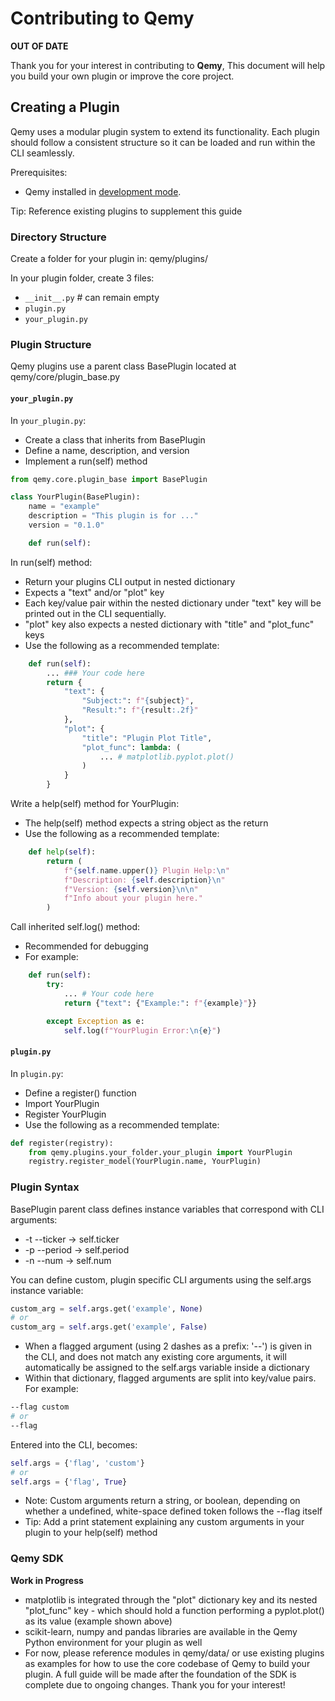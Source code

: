 # Contributing to Qemy

**OUT OF DATE**

Thank you for your interest in contributing to **Qemy**, This document will help you build your own plugin or improve the core project.

## Creating a Plugin 

Qemy uses a modular plugin system to extend its functionality. Each plugin should follow a consistent structure so it can be loaded and run within the CLI seamlessly.

Prerequisites:
- Qemy installed in [development mode](docs/dev_setup.md).

Tip: Reference existing plugins to supplement this guide

### Directory Structure

Create a folder for your plugin in: qemy/plugins/

In your plugin folder, create 3 files:
- `__init__.py` # can remain empty
- `plugin.py` 
- `your_plugin.py`

### Plugin Structure

Qemy plugins use a parent class BasePlugin located at qemy/core/plugin_base.py

#### `your_plugin.py`

In `your_plugin.py`:
- Create a class that inherits from BasePlugin
- Define a name, description, and version
- Implement a run(self) method

```python
from qemy.core.plugin_base import BasePlugin

class YourPlugin(BasePlugin):
    name = "example"
    description = "This plugin is for ..."
    version = "0.1.0"

    def run(self):
```

In run(self) method:
- Return your plugins CLI output in nested dictionary
- Expects a "text" and/or "plot" key
- Each key/value pair within the nested dictionary under "text" key will be printed out in the CLI sequentially.
- "plot" key also expects a nested dictionary with "title" and "plot_func" keys
- Use the following as a recommended template:

```python
    def run(self):
        ... ### Your code here
        return {
            "text": {
                "Subject:": f"{subject}",
                "Result:": f"{result:.2f}"
            },
            "plot": {
                "title": "Plugin Plot Title",
                "plot_func": lambda: (
                    ... # matplotlib.pyplot.plot()
                )
            }
        }
```

Write a help(self) method for YourPlugin:
- The help(self) method expects a string object as the return 
- Use the following as a recommended template:

```python
    def help(self):
        return (
            f"{self.name.upper()} Plugin Help:\n"
            f"Description: {self.description}\n"
            f"Version: {self.version}\n\n"
            f"Info about your plugin here."
        )
```

Call inherited self.log() method:
- Recommended for debugging
- For example:

```python
    def run(self):
        try:
            ... # Your code here
            return {"text": {"Example:": f"{example}"}}

        except Exception as e:
            self.log(f"YourPlugin Error:\n{e}")
```

#### `plugin.py`

In `plugin.py`: 
- Define a register() function
- Import YourPlugin
- Register YourPlugin
- Use the following as a recommended template:

```python
def register(registry):
    from qemy.plugins.your_folder.your_plugin import YourPlugin
    registry.register_model(YourPlugin.name, YourPlugin)
```

### Plugin Syntax

BasePlugin parent class defines instance variables that correspond with CLI arguments:
- -t --ticker -> self.ticker
- -p --period -> self.period
- -n --num    -> self.num

You can define custom, plugin specific CLI arguments using the self.args instance variable:

```python
custom_arg = self.args.get('example', None) 
# or 
custom_arg = self.args.get('example', False)
```

- When a flagged argument (using 2 dashes as a prefix: '--') is given in the CLI, and does not match any existing core arguments, it will automatically be assigned to the self.args variable inside a dictionary
- Within that dictionary, flagged arguments are split into key/value pairs. For example:

```bash
--flag custom
# or 
--flag
```

Entered into the CLI, becomes:

```python
self.args = {'flag', 'custom'}
# or
self.args = {'flag', True}
```

- Note: Custom arguments return a string, or boolean, depending on whether a undefined, white-space defined token follows the --flag itself
- Tip: Add a print statement explaining any custom arguments in your plugin to your help(self) method

### Qemy SDK

**Work in Progress**

- matplotlib is integrated through the "plot" dictionary key and its nested "plot_func" key - which should hold a function performing a pyplot.plot() as its value (example shown above)
- scikit-learn, numpy and pandas libraries are available in the Qemy Python environment for your plugin as well
- For now, please reference modules in qemy/data/ or use existing plugins as examples for how to use the core codebase of Qemy to build your plugin. A full guide will be made after the foundation of the SDK is complete due to ongoing changes. Thank you for your interest!

